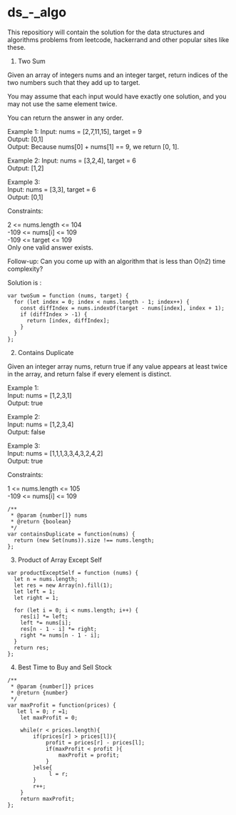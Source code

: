 # ds\_-_algo

This repositiory will contain the solution for the data structures and algorithms problems from leetcode, hackerrand and other popular sites like these.

1. Two Sum

Given an array of integers nums and an integer target, return indices of the two numbers such that they add up to target.

You may assume that each input would have exactly one solution, and you may not use the same element twice.

You can return the answer in any order.

Example 1:
Input: nums = [2,7,11,15], target = 9\
Output: [0,1]\
Output: Because nums[0] + nums[1] == 9, we return [0, 1].

Example 2:
Input: nums = [3,2,4], target = 6\
Output: [1,2]

Example 3:\
Input: nums = [3,3], target = 6\
Output: [0,1]

Constraints:

2 <= nums.length <= 104\
-109 <= nums[i] <= 109\
-109 <= target <= 109\
Only one valid answer exists.

Follow-up: Can you come up with an algorithm that is less than O(n2) time complexity?

Solution is :

```
var twoSum = function (nums, target) {
  for (let index = 0; index < nums.length - 1; index++) {
    const diffIndex = nums.indexOf(target - nums[index], index + 1);
    if (diffIndex > -1) {
      return [index, diffIndex];
    }
  }
};
```

2. Contains Duplicate

Given an integer array nums, return true if any value appears at least twice in the array, and return false if every element is distinct.

Example 1:\
Input: nums = [1,2,3,1]\
Output: true

Example 2:\
Input: nums = [1,2,3,4]\
Output: false

Example 3:\
Input: nums = [1,1,1,3,3,4,3,2,4,2]\
Output: true

Constraints:

1 <= nums.length <= 105 \
-109 <= nums[i] <= 109

```
/**
 * @param {number[]} nums
 * @return {boolean}
 */
var containsDuplicate = function(nums) {
  return (new Set(nums)).size !== nums.length;
};
```

3. Product of Array Except Self

```
var productExceptSelf = function (nums) {
  let n = nums.length;
  let res = new Array(n).fill(1);
  let left = 1;
  let right = 1;

  for (let i = 0; i < nums.length; i++) {
    res[i] *= left;
    left *= nums[i];
    res[n - 1 - i] *= right;
    right *= nums[n - 1 - i];
  }
  return res;
};
```

4. Best Time to Buy and Sell Stock

```
/**
 * @param {number[]} prices
 * @return {number}
 */
var maxProfit = function(prices) {
   let l = 0; r =1;
    let maxProfit = 0;

    while(r < prices.length){
        if(prices[r] > prices[l]){
            profit = prices[r] - prices[l];
            if(maxProfit < profit ){
                maxProfit = profit;
            }
        }else{
             l = r;
        }
        r++;
    }
    return maxProfit;
};
```

